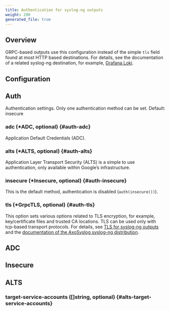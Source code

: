 ```yaml
---
title: Authentication for syslog-ng outputs
weight: 200
generated_file: true
---
```


## Overview
GRPC-based outputs use this configuration instead of the simple `tls` field found at most HTTP based destinations. For details, see the documentation of a related syslog-ng destination, for example, [Grafana Loki](https://axoflow.com/docs/axosyslog-core/chapter-destinations/destination-loki/#auth).

## Configuration
## Auth

Authentication settings. Only one authentication method can be set. Default: insecure

### adc (*ADC, optional) {#auth-adc}

Application Default Credentials (ADC). 


### alts (*ALTS, optional) {#auth-alts}

Application Layer Transport Security (ALTS) is a simple to use authentication, only available within Google’s infrastructure. 


### insecure (*Insecure, optional) {#auth-insecure}

This is the default method, authentication is disabled (`auth(insecure())`). 


### tls (*GrpcTLS, optional) {#auth-tls}

This option sets various options related to TLS encryption, for example, key/certificate files and trusted CA locations. TLS can be used only with tcp-based transport protocols. For details, see [TLS for syslog-ng outputs](../tls/) and the [documentation of the AxoSyslog syslog-ng distribution](https://axoflow.com/docs/axosyslog-core/chapter-encrypted-transport-tls/tlsoptions). 



## ADC


## Insecure


## ALTS

### target-service-accounts ([]string, optional) {#alts-target-service-accounts}



